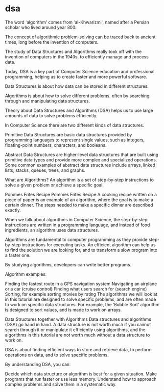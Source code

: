 # dsa

The word 'algorithm' comes from 'al-Khwarizmi', named after a Persian scholar who lived around year 800.

The concept of algorithmic problem-solving can be traced back to ancient times, long before the invention of computers.

The study of Data Structures and Algorithms really took off with the invention of computers in the 1940s, to efficiently manage and process data.

Today, DSA is a key part of Computer Science education and professional programming, helping us to create faster and more powerful software.

Data Structures is about how data can be stored in different structures.

Algorithms is about how to solve different problems, often by searching through and manipulating data structures.

Theory about Data Structures and Algorithms (DSA) helps us to use large amounts of data to solve problems efficiently.

In Computer Science there are two different kinds of data structures.

Primitive Data Structures are basic data structures provided by programming languages to represent single values, such as integers, floating-point numbers, characters, and booleans.

Abstract Data Structures are higher-level data structures that are built using primitive data types and provide more complex and specialized operations. Some common examples of abstract data structures include arrays, linked lists, stacks, queues, trees, and graphs.

What are Algorithms?
An algorithm is a set of step-by-step instructions to solve a given problem or achieve a specific goal.

Pommes Frites Recipe
Pommes Frites Recipe
A cooking recipe written on a piece of paper is an example of an algorithm, where the goal is to make a certain dinner. The steps needed to make a specific dinner are described exactly.

When we talk about algorithms in Computer Science, the step-by-step instructions are written in a programming language, and instead of food ingredients, an algorithm uses data structures.

Algorithms are fundamental to computer programming as they provide step-by-step instructions for executing tasks. An efficient algorithm can help us to find the solution we are looking for, and to transform a slow program into a faster one.

By studying algorithms, developers can write better programs.

Algorithm examples:

Finding the fastest route in a GPS navigation system
Navigating an airplane or a car (cruise control)
Finding what users search for (search engine)
Sorting, for example sorting movies by rating
The algorithms we will look at in this tutorial are designed to solve specific problems, and are often made to work on specific data structures. For example, the 'Bubble Sort' algorithm is designed to sort values, and is made to work on arrays.

Data Structures together with Algorithms
Data structures and algorithms (DSA) go hand in hand. A data structure is not worth much if you cannot search through it or manipulate it efficiently using algorithms, and the algorithms in this tutorial are not worth much without a data structure to work on.

DSA is about finding efficient ways to store and retrieve data, to perform operations on data, and to solve specific problems.

By understanding DSA, you can:

Decide which data structure or algorithm is best for a given situation.
Make programs that run faster or use less memory.
Understand how to approach complex problems and solve them in a systematic way.
